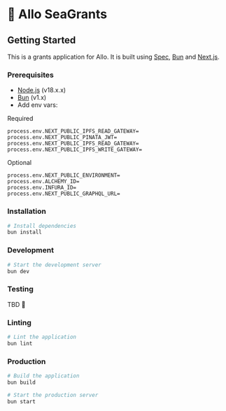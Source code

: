 # 🌊 Allo SeaGrants

## Getting Started

This is a grants application for Allo. It is built using
[Spec](https://spec.dev), [Bun](https://bun.sh/) and
[Next.js](https://nextjs.org/).

### Prerequisites

- [Node.js](https://nodejs.org/en/) (v18.x.x)
- [Bun](https://bun.sh/) (v1.x)
- Add env vars:

Required
```
process.env.NEXT_PUBLIC_IPFS_READ_GATEWAY=
process.env.NEXT_PUBLIC_PINATA_JWT=
process.env.NEXT_PUBLIC_IPFS_READ_GATEWAY=
process.env.NEXT_PUBLIC_IPFS_WRITE_GATEWAY=
```

Optional
```
process.env.NEXT_PUBLIC_ENVIRONMENT=
process.env.ALCHEMY_ID=
process.env.INFURA_ID=
process.env.NEXT_PUBLIC_GRAPHQL_URL=
```

### Installation

```bash
# Install dependencies
bun install
```

### Development

```bash
# Start the development server
bun dev
```

### Testing

TBD 🤔

### Linting

```bash
# Lint the application
bun lint
```

### Production

```bash
# Build the application
bun build

# Start the production server
bun start
```

